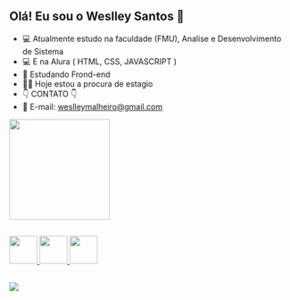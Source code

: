 ## Olá! Eu sou o Weslley Santos  👋

- 💻 Atualmente estudo na faculdade (FMU), Analise e Desenvolvimento de Sistema
- 💻 E na Alura ( HTML, CSS, JAVASCRIPT )
- 🥳 Estudando Frond-end
- 🏃‍➡️ Hoje estou a procura de estagio
-    👇  CONTATO 👇
- 📧 E-mail: weslleymalheiro@gmail.com

<div>
  <a href="https://github.com/WeslleyDev95">
  <img height="180em" src="https://github-readme-stats.vercel.app/api?username=WeslleyDev95&show_icons=true&theme=dark&include_all_commits=true&count_private+true"/>  
</div>
    
##
    
<div>
  <img height="50em" src="https://cdn.jsdelivr.net/gh/devicons/devicon@latest/icons/html5/html5-original.svg" />
  <img height="50em" src="https://cdn.jsdelivr.net/gh/devicons/devicon@latest/icons/css3/css3-original.svg" />
  <img height="50em" src="https://cdn.jsdelivr.net/gh/devicons/devicon@latest/icons/javascript/javascript-original.svg" />

</div>

##

<div>
  <a href="https://instagram.com/weslley_11m" target="_blank"><img src="https://img.shields.io/badge/Instagram-E4405F?style=for-the-badge&logo=instagram&logoColor=white"target="_blank"></a>
</div>

